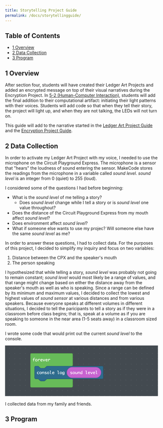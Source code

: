 ```yaml
---
title: Storytelling Project Guide
permalink: /docs/storytellingguide/
---
```


## Table of Contents

- [1 Overview](#overview)
- [2 Data Collection](#data)
- [3 Program](#program)

## 1 Overview <a name="overview"></a>
After section four, students will have created their Ledger Art Projects
and added an encrypted message on top of their visual narratives during the Encryption
Project. In [5-2 (Human-Computer Interaction)](../5-2/),
students will add the final addition to their computational artifact: initiating
their light patterns with their voices. Students will add code so that when they
tell their story, the project will light up, and when they are not talking, the
LEDs will not turn on.

This guide will add to the narrative started in the [Ledger Art Project Guide](../ledgerguide/)
and the [Encryption Project Guide](../encryptionguide/).

## 2 Data Collection <a name="data"></a>
In order to activate my Ledger Art Project with my voice, I needed to use the
microphone on the Circuit Playground Express. The microphone is a sensor that
"hears" the loudness of sound entering the sensor. MakeCode stores the readings
from the microphone in a variable called *sound level*. *sound level* is an integer
from 0 (quiet) to 255 (loud).

I considered some of the questions I had before beginning:
- What is the *sound level* of me telling a story?
  - Does *sound level* change while I tell a story or is *sound level* one value throughout?
- Does the distance of the Circuit Playground Express from my mouth affect *sound level*?
- Does environment affect *sound level*?
- What if someone else wants to use my projec? Will someone else have the same *sound level* as me?

In order to answer these questions, I had to collect data. For the purposes of this
project, I decided to simplify my inquiry and focus on two variables:
1. Distance between the CPX and the speaker's mouth
2. The person speaking

I hypothesized that while telling a story, *sound level* was probably not going to
remain constant; *sound level* would most likely be a range of values, and that range
might change based on either the distance away from the speaker's mouth as well as
who is speaking. Since a range can be defined by its minimum and maximum values,
I decided to collect the lowest and highest values of *sound sensor* at various
distances and from various speakers. Because everyone speaks at different volumes
in different situations, I decided to tell the paricipants to tell a story as if
they were in a classroom before class begins; that is, speak at a volume as if you
are speaking to someone in the near area (1-5 seats away) in a classroom sized room.

I wrote some code that would print out the current *sound level* to the console.

![printing the sound level to the console](../guides/guide-resources/sto-print-sound.png)

I collected data from my family and friends.

## 3 Program <a name="program"></a>
